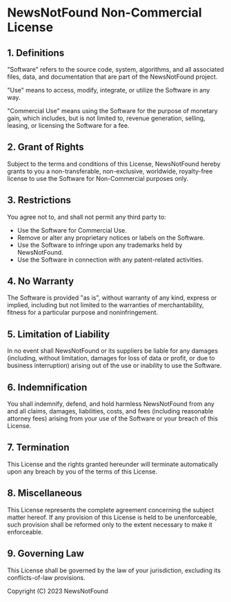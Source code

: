 # NewsNotFound Non-Commercial License

## 1. Definitions

"Software" refers to the source code, system, algorithms, and all associated files, data, and documentation that are part of the NewsNotFound project.

"Use" means to access, modify, integrate, or utilize the Software in any way.

"Commercial Use" means using the Software for the purpose of monetary gain, which includes, but is not limited to, revenue generation, selling, leasing, or licensing the Software for a fee.

## 2. Grant of Rights

Subject to the terms and conditions of this License, NewsNotFound hereby grants to you a non-transferable, non-exclusive, worldwide, royalty-free license to use the Software for Non-Commercial purposes only.

## 3. Restrictions

You agree not to, and shall not permit any third party to:

- Use the Software for Commercial Use.
- Remove or alter any proprietary notices or labels on the Software.
- Use the Software to infringe upon any trademarks held by NewsNotFound.
- Use the Software in connection with any patent-related activities.

## 4. No Warranty

The Software is provided "as is", without warranty of any kind, express or implied, including but not limited to the warranties of merchantability, fitness for a particular purpose and noninfringement. 

## 5. Limitation of Liability

In no event shall NewsNotFound or its suppliers be liable for any damages (including, without limitation, damages for loss of data or profit, or due to business interruption) arising out of the use or inability to use the Software.

## 6. Indemnification

You shall indemnify, defend, and hold harmless NewsNotFound from any and all claims, damages, liabilities, costs, and fees (including reasonable attorney fees) arising from your use of the Software or your breach of this License.

## 7. Termination

This License and the rights granted hereunder will terminate automatically upon any breach by you of the terms of this License.

## 8. Miscellaneous

This License represents the complete agreement concerning the subject matter hereof. If any provision of this License is held to be unenforceable, such provision shall be reformed only to the extent necessary to make it enforceable.

## 9. Governing Law

This License shall be governed by the law of your jurisdiction, excluding its conflicts-of-law provisions.

Copyright (C) 2023 NewsNotFound

